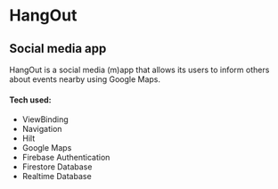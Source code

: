 # HangOut
## Social media app

HangOut is a social media (m)app that allows its users to inform others about events nearby using Google Maps.
#### <p>Tech used: </p>
- ViewBinding
- Navigation
- Hilt 
- Google Maps
- Firebase Authentication 
- Firestore Database 
- Realtime Database
